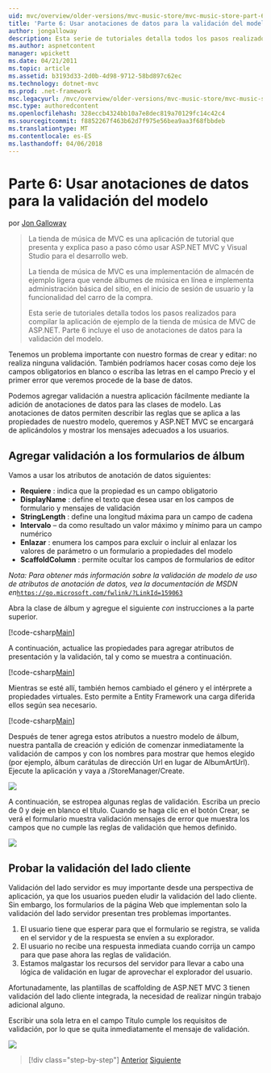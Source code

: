```yaml
---
uid: mvc/overview/older-versions/mvc-music-store/mvc-music-store-part-6
title: 'Parte 6: Usar anotaciones de datos para la validación del modelo | Documentos de Microsoft'
author: jongalloway
description: Esta serie de tutoriales detalla todos los pasos realizados para compilar la aplicación de ejemplo de la tienda de música de MVC de ASP.NET. Parte 6 incluye el uso de anotaciones de datos para el modelo V...
ms.author: aspnetcontent
manager: wpickett
ms.date: 04/21/2011
ms.topic: article
ms.assetid: b3193d33-2d0b-4d98-9712-58bd897c62ec
ms.technology: dotnet-mvc
ms.prod: .net-framework
msc.legacyurl: /mvc/overview/older-versions/mvc-music-store/mvc-music-store-part-6
msc.type: authoredcontent
ms.openlocfilehash: 328eccb4324bb10a7e8dec819a70129fc14c42c4
ms.sourcegitcommit: f8852267f463b62d7f975e56bea9aa3f68fbbdeb
ms.translationtype: MT
ms.contentlocale: es-ES
ms.lasthandoff: 04/06/2018
---
```

<a name="part-6-using-data-annotations-for-model-validation"></a>Parte 6: Usar anotaciones de datos para la validación del modelo
====================
por [Jon Galloway](https://github.com/jongalloway)

> La tienda de música de MVC es una aplicación de tutorial que presenta y explica paso a paso cómo usar ASP.NET MVC y Visual Studio para el desarrollo web.  
>   
> La tienda de música de MVC es una implementación de almacén de ejemplo ligera que vende álbumes de música en línea e implementa administración básica del sitio, en el inicio de sesión de usuario y la funcionalidad del carro de la compra.  
>   
> Esta serie de tutoriales detalla todos los pasos realizados para compilar la aplicación de ejemplo de la tienda de música de MVC de ASP.NET. Parte 6 incluye el uso de anotaciones de datos para la validación del modelo.


Tenemos un problema importante con nuestro formas de crear y editar: no realiza ninguna validación. También podríamos hacer cosas como deje los campos obligatorios en blanco o escriba las letras en el campo Precio y el primer error que veremos procede de la base de datos.

Podemos agregar validación a nuestra aplicación fácilmente mediante la adición de anotaciones de datos para las clases de modelo. Las anotaciones de datos permiten describir las reglas que se aplica a las propiedades de nuestro modelo, queremos y ASP.NET MVC se encargará de aplicándolos y mostrar los mensajes adecuados a los usuarios.

## <a name="adding-validation-to-our-album-forms"></a>Agregar validación a los formularios de álbum

Vamos a usar los atributos de anotación de datos siguientes:

- **Requiere** : indica que la propiedad es un campo obligatorio
- **DisplayName** : define el texto que desea usar en los campos de formulario y mensajes de validación
- **StringLength** : define una longitud máxima para un campo de cadena
- **Intervalo** – da como resultado un valor máximo y mínimo para un campo numérico
- **Enlazar** : enumera los campos para excluir o incluir al enlazar los valores de parámetro o un formulario a propiedades del modelo
- **ScaffoldColumn** : permite ocultar los campos de formularios de editor

*Nota: Para obtener más información sobre la validación de modelo de uso de atributos de anotación de datos, vea la documentación de MSDN en*[`https://go.microsoft.com/fwlink/?LinkId=159063`](https://go.microsoft.com/fwlink/?LinkId=159063)

Abra la clase de álbum y agregue el siguiente *con* instrucciones a la parte superior.

[!code-csharp[Main](mvc-music-store-part-6/samples/sample1.cs)]

A continuación, actualice las propiedades para agregar atributos de presentación y la validación, tal y como se muestra a continuación.

[!code-csharp[Main](mvc-music-store-part-6/samples/sample2.cs)]

Mientras se esté allí, también hemos cambiado el género y el intérprete a propiedades virtuales. Esto permite a Entity Framework una carga diferida ellos según sea necesario.

[!code-csharp[Main](mvc-music-store-part-6/samples/sample3.cs)]

Después de tener agrega estos atributos a nuestro modelo de álbum, nuestra pantalla de creación y edición de comenzar inmediatamente la validación de campos y con los nombres para mostrar que hemos elegido (por ejemplo, álbum carátulas de dirección Url en lugar de AlbumArtUrl). Ejecute la aplicación y vaya a /StoreManager/Create.

![](mvc-music-store-part-6/_static/image1.png)

A continuación, se estropea algunas reglas de validación. Escriba un precio de 0 y deje en blanco el título. Cuando se haga clic en el botón Crear, se verá el formulario muestra validación mensajes de error que muestra los campos que no cumple las reglas de validación que hemos definido.

![](mvc-music-store-part-6/_static/image2.png)

## <a name="testing-the-client-side-validation"></a>Probar la validación del lado cliente

Validación del lado servidor es muy importante desde una perspectiva de aplicación, ya que los usuarios pueden eludir la validación del lado cliente. Sin embargo, los formularios de la página Web que implementan solo la validación del lado servidor presentan tres problemas importantes.

1. El usuario tiene que esperar para que el formulario se registra, se valida en el servidor y de la respuesta se envíen a su explorador.
2. El usuario no recibe una respuesta inmediata cuando corrija un campo para que pase ahora las reglas de validación.
3. Estamos malgastar los recursos del servidor para llevar a cabo una lógica de validación en lugar de aprovechar el explorador del usuario.

Afortunadamente, las plantillas de scaffolding de ASP.NET MVC 3 tienen validación del lado cliente integrada, la necesidad de realizar ningún trabajo adicional alguno.

Escribir una sola letra en el campo Título cumple los requisitos de validación, por lo que se quita inmediatamente el mensaje de validación.

![](mvc-music-store-part-6/_static/image3.png)


> [!div class="step-by-step"]
> [Anterior](mvc-music-store-part-5.md)
> [Siguiente](mvc-music-store-part-7.md)
